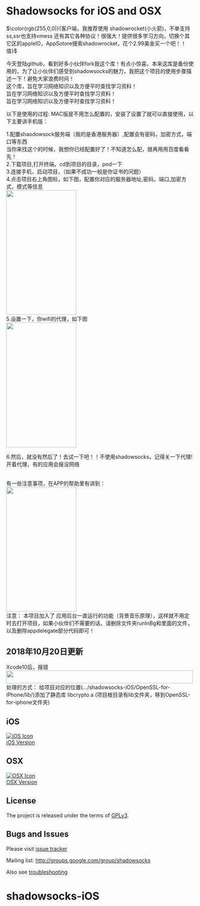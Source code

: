 


Shadowsocks for iOS and OSX
===========================

$\color{rgb(255,0,0)}{客户端，我推荐使用 shadowrocket(小火箭)，不单支持ss,ssr也支持vmess 还有其它各种协议！很强大！提供很多学习方向，切换个其它区的appleID，AppSotore搜索shadowrocket，花个2.99美金买一个吧！！值}$

今天登陆github，看到好多小伙伴fork我这个库！有点小惊喜。本来这库是备份使用的，为了让小伙伴们感受到shadowsocks的魅力，我把这个项目的使用步骤描述一下！避免大家浪费时间！<br>
这个库，旨在学习网络知识以及方便平时查找学习资料！<br>
旨在学习网络知识以及方便平时查找学习资料！<br>
旨在学习网络知识以及方便平时查找学习资料！<br>

以下是使用的过程:
MAC版是不用怎么配置的，安装了设置了就可以直接使用，以下主要讲手机版：

1.配置shaodowsock服务端（我的是香港服务器）,配置会有密码，加密方式，端口等东西<br>
  当你来找这个的时候，我想你已经配置好了！不知道怎么配，就再用用百度看看先！<br>
2.下载项目,打开终端，cd到项目的目录，pod一下<br>
3.连接手机，启动项目，（如果不成功一般是你证书的问题）<br>
4.点击项目右上角图标，如下图，配置你对应的服务器地址,密码，端口,加密方式，模式等信息<br>
<img width="187.5" height="333.5" src="https://github.com/WuChuming/shadowsocks-iOS/blob/master/IMG_2838.PNG"/><br>
5.设置一下，你wifi的代理，如下图<br>
<img width="187.5" height="333.5" src="https://github.com/WuChuming/shadowsocks-iOS/blob/master/IMG_2839.jpg"/><br>

6.然后，就没有然后了！去试一下吧！！不使用shadowsocks，记得关一下代理!开着代理，有的应用会报没网络<br><br>

有一些注意事项，在APP的帮助里有讲到：<br>
<img width="187.5" height="333.5" src="https://github.com/WuChuming/shadowsocks-iOS/blob/master/IMG_2835.jpg"/><br>
注意：
本项目加入了 应用后台一直运行的功能（背景音乐原理），这样就不用定时去打开项目，如果小伙伴们不需要的话，请删除文件夹runInBg和里面的文件，以及删除appdelegate部分代码即可！

2018年10月20日更新
----
Xcode10后，报错<br>
<img width="500" height="34" src="https://github.com/WuChuming/shadowsocks-iOS/blob/master/xcode10%E6%8A%A5%E9%94%99.png"/><br>
处理的方式：
给项目对应的位置(.../shadowsocks-iOS/OpenSSL-for-iPhone/lib/)添加了静态库 libcrypto.a (项目根目录有lib文件夹，移到OpenSSL-for-iphone文件夹)

iOS
-----
[![iOS Icon](https://raw.github.com/shadowsocks/shadowsocks-iOS/master/ios_128.png)](https://github.com/shadowsocks/shadowsocks-iOS/wiki/Help)  
[iOS Version](https://github.com/shadowsocks/shadowsocks-iOS/wiki/Help)

OSX
-----
[![OSX Icon](https://raw.github.com/shadowsocks/shadowsocks-iOS/master/osx_128.png)](https://github.com/shadowsocks/shadowsocks-iOS/wiki/Shadowsocks-for-OSX-Help)  
[OSX Version](https://github.com/shadowsocks/shadowsocks-iOS/wiki/Shadowsocks-for-OSX-Help)

License
-------
The project is released under the terms of [GPLv3](https://raw.github.com/shadowsocks/shadowsocks-iOS/master/LICENSE).

Bugs and Issues
----------------

Please visit [issue tracker](https://github.com/shadowsocks/shadowsocks-iOS/issues?state=open)

Mailing list: http://groups.google.com/group/shadowsocks

Also see [troubleshooting](https://github.com/clowwindy/shadowsocks/wiki/Troubleshooting)
# shadowsocks-iOS
